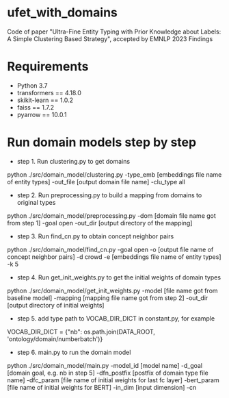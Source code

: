 # ufet_with_domains
Code of paper "Ultra-Fine Entity Typing with Prior Knowledge about Labels: A Simple Clustering Based Strategy", accepted by EMNLP 2023 Findings

# Requirements
- Python 3.7
- transformers == 4.18.0
- skikit-learn == 1.0.2
- faiss == 1.7.2
- pyarrow == 10.0.1

# Run domain models step by step
- step 1. Run clustering.py to get domains

python ./src/domain_model/clustering.py -type_emb [embeddings file name of entity types] -out_file [output domain file name] -clu_type all

- step 2. Run preprocessing.py to build a mapping from domains to original types

python ./src/domain_model/preprocessing.py -dom [domain file name got from step 1] -goal open -out_dir [output directory of the mapping]

- step 3. Run find_cn.py to obtain concept neighbor pairs

python ./src/domain_model/find_cn.py -goal open -o [output file name of concept neighbor pairs] -d crowd -e [embeddings file name of entity types] -k 5

- step 4. Run get_init_weights.py to get the initial weights of domain types

python ./src/domain_model/get_init_weights.py -model [file name got from baseline model] -mapping [mapping file name got from step 2] -out_dir [output directory of initial weights]

- step 5. add type path to VOCAB_DIR_DICT in constant.py, for example

VOCAB_DIR_DICT = {"nb": os.path.join(DATA_ROOT, 'ontology/domain/numberbatch')}

- step 6. main.py to run the domain model

python ./src/domain_model/main.py -model_id [model name] -d_goal [domain goal, e.g. nb in step 5] -dfn_postfix [postfix of domain type file name] -dfc_param [file name of initial weights for last fc layer] -bert_param [file name of initial weights for BERT] -in_dim [input dimension] -cn

